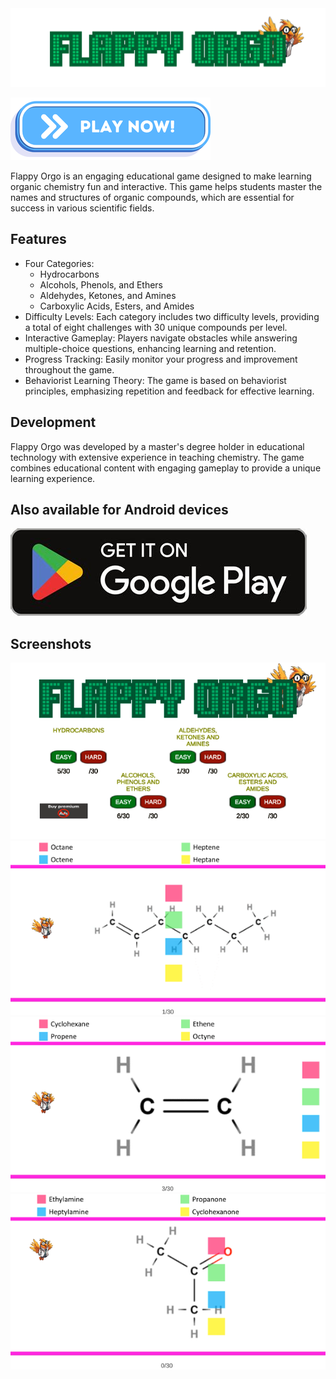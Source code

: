 <img src="title.png" alt="Flappy Orgo">

<a href="https://vehave.github.io/polynomial-bingo-build/" target="_blank"><img src="PlayNowButton.png" alt="Play now!"></a>

Flappy Orgo is an engaging educational game designed to make learning organic chemistry fun and interactive. This game helps students master the names and structures of organic compounds, which are essential for success in various scientific fields.

## Features

- Four Categories:
  * Hydrocarbons
  * Alcohols, Phenols, and Ethers
  * Aldehydes, Ketones, and Amines
  * Carboxylic Acids, Esters, and Amides
- Difficulty Levels: Each category includes two difficulty levels, providing a total of eight challenges with 30 unique compounds per level.
- Interactive Gameplay: Players navigate obstacles while answering multiple-choice questions, enhancing learning and retention.
- Progress Tracking: Easily monitor your progress and improvement throughout the game.
- Behaviorist Learning Theory: The game is based on behaviorist principles, emphasizing repetition and feedback for effective learning.

## Development

Flappy Orgo was developed by a master's degree holder in educational technology with extensive experience in teaching chemistry. The game combines educational content with engaging gameplay to provide a unique learning experience.

## Also available for Android devices

<a href="https://play.google.com/store/apps/details?id=flappy.orgo" target="_blank"><img src="PlayStore.jpg" alt="Get it on Google Play"></a>

## Screenshots

<img src="sc.png" alt="Game view">

<img src="sc1.png" alt="Game view">

<img src="sc2.png" alt="Game view">

<img src="sc3.png" alt="Game view">
